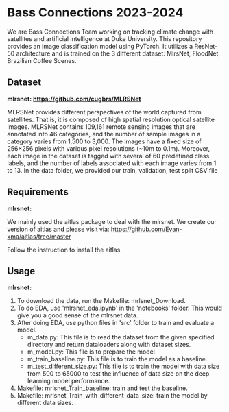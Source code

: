 # Bass Connections 2023-2024
We are Bass Connections Team working on tracking climate change with satellites and artificial intelligence at Duke University. This repository provides an image classification model using PyTorch. It utilizes a ResNet-50 architecture and is trained on the 3 different dataset: MlrsNet, FloodNet, Brazilian Coffee Scenes.

## Dataset
**mlrsnet: https://github.com/cugbrs/MLRSNet**

MLRSNet provides different perspectives of the world captured from satellites. That is, it is composed of high spatial resolution optical satellite images. MLRSNet contains 109,161 remote sensing images that are annotated into 46 categories, and the number of sample images in a category varies from 1,500 to 3,000. The images have a fixed size of 256×256 pixels with various pixel resolutions (~10m to 0.1m). Moreover, each image in the dataset is tagged with several of 60 predefined class labels, and the number of labels associated with each image varies from 1 to 13.
In the data folder, we provided our train, validation, test split CSV file

## Requirements
**mlrsnet:**

We mainly used the aitlas package to deal with the mlrsnet. We create our version of aitlas and please visit via:
https://github.com/Evan-xma/aitlas/tree/master

Follow the instruction to install the aitlas.


## Usage
**mlrsnet:**
1. To download the data, run the Makefile: mrlsnet_Download.
2. To do EDA, use 'mlrsnet_eda.ipynb' in the 'notebooks' folder. This would give you a good sense of the mlrsnet data.
3. After doing EDA, use python files in 'src' folder to train and evaluate a model.
   * m_data.py: This file is to read the dataset from the given specified directory and return dataloaders along with dataset sizes.
   * m_model.py: This file is to prepare the model
   * m_train_baseline.py: This file is to train the model as a baseline.
   * m_test_different_size.py: This file is to train the model with data size from 500 to 65000 to test the influence of data size on the deep learning model performance.
4. Makefile: mrlsnet_Train_baseline: train and test the baseline.
5. Makefile: mrlsnet_Train_with_different_data_size: train the model by different data sizes.
